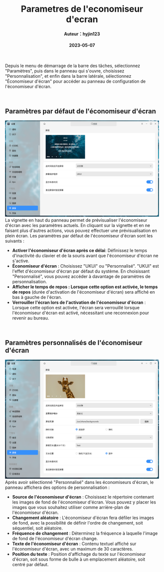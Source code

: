 # <center>Parametres de l'economiseur d'ecran</center>
#### <center>Auteur：hyjin123</center>
#### <center>2023-05-07</center>

&emsp;

Depuis le menu de démarrage de la barre des tâches, sélectionnez "Paramètres", puis dans le panneau qui s'ouvre, choisissez "Personnalisation", et enfin dans la barre latérale, sélectionnez "Économiseur d'écran" pour accéder au panneau de configuration de l'économiseur d'écran.

&emsp;

## Paramètres par défaut de l'économiseur d'écran
![image](./assets/屏保/ok-screensavers-1.png)
La vignette en haut du panneau permet de prévisualiser l'économiseur d'écran avec les paramètres actuels. En cliquant sur la vignette et en ne faisant plus d'autres actions, vous pouvez effectuer une prévisualisation en plein écran. Les paramètres par défaut de l'économiseur d'écran sont les suivants :


+ **Activer l'économiseur d'écran après ce délai**: Définissez le temps d'inactivité du clavier et de la souris avant que l'économiseur d'écran ne s'active.
+ **Économiseur d'écran** : Choisissez "UKUI" ou "Personnalisé". "UKUI" est l'effet d'économiseur d'écran par défaut du système. En choisissant "Personnalisé", vous pouvez accéder à davantage de paramètres de personnalisation.
+ **Afficher le temps de repos : Lorsque cette option est activée, le temps de repos** (durée d'activation de l'économiseur d'écran) sera affiché en bas à gauche de l'écran.
+ **Verrouiller l'écran lors de l'activation de l'économiseur d'écran** : Lorsque cette option est activée, l'écran sera verrouillé lorsque l'économiseur d'écran est activé, nécessitant une reconnexion pour revenir au bureau.

&emsp;

## Paramètres personnalisés de l'économiseur d'écran
![image](./assets/屏保/ok-screensavers-2.png)
Après avoir sélectionné "Personnalisé" dans les économiseurs d'écran, le panneau affichera des options de personnalisation :
+ **Source de l'économiseur d'écran** : Choisissez le répertoire contenant les images de fond de l'économiseur d'écran. Vous pouvez y placer les images que vous souhaitez utiliser comme arrière-plan de l'économiseur d'écran.
+ **Changement aléatoire** : L'économiseur d'écran fera défiler les images de fond, avec la possibilité de définir l'ordre de changement, soit séquentiel, soit aléatoire.
+ **Fréquence de changement** : Déterminez la fréquence à laquelle l'image de fond de l'économiseur d'écran change.
+ **Texte de l'économiseur d'écran** : Contenu textuel affiché sur l'économiseur d'écran, avec un maximum de 30 caractères.
+ **Position du texte** : Position d'affichage du texte sur l'économiseur d'écran, soit sous forme de bulle à un emplacement aléatoire, soit centré par défaut.

&emsp;